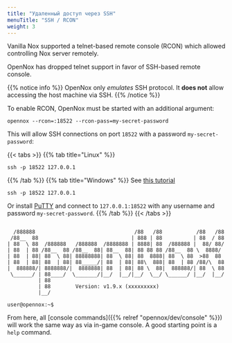```yaml
---
title: "Удаленный доступ через SSH"
menuTitle: "SSH / RCON"
weight: 3
---
```


Vanilla Nox supported a telnet-based remote console (RCON) which allowed controlling Nox server remotely.

OpenNox has dropped telnet support in favor of SSH-based remote console.

{{% notice info %}}
OpenNox only _emulates_ SSH protocol. It **does not** allow accessing the host machine via SSH.
{{% /notice %}}

To enable RCON, OpenNox must be started with an additional argument:

```shell
opennox --rcon=:18522 --rcon-pass=my-secret-password
```

This will allow SSH connections on port `18522` with a password `my-secret-password`:

{{< tabs >}}
{{% tab title="Linux" %}}
```shell
ssh -p 18522 127.0.0.1
```
{{% /tab %}}
{{% tab title="Windows" %}}
See [this tutorial](https://learn.microsoft.com/en-us/windows/terminal/tutorials/ssh)

```shell
ssh -p 18522 127.0.0.1
```

Or install [PuTTY](https://putty.org/) and connect to `127.0.0.1:18522` with any username and password `my-secret-password`.
{{% /tab %}}
{{< /tabs >}}

```

  /888888                                /88   /88           /88   /88
 /88__  88                              | 888 | 88          | 88  / 88
| 88  \ 88  /888888   /888888  /8888888 | 8888| 88  /888888 |  88/ 88/
| 88  | 88 /88__  88 /88__  88| 88__  88| 88 88 88 /88__  88 \  8888/
| 88  | 88| 88  \ 88| 88888888| 88  \ 88| 88  8888| 88  \ 88  >88  88
| 88  | 88| 88  | 88| 88_____/| 88  | 88| 88\  888| 88  | 88 /88/\  88
|  888888/| 8888888/|  8888888| 88  | 88| 88 \  88|  888888/| 88  \ 88
 \______/ | 88____/  \_______/|__/  |__/|__/  \__/ \______/ |__/  |__/
          | 88
          | 88        Version: v1.9.x (xxxxxxxxx)
          |__/

user@opennox:~$
```

From here, all [console commands]({{% relref "opennox/dev/console" %}}) will work the same way as via in-game console.
A good starting point is a `help` command.
